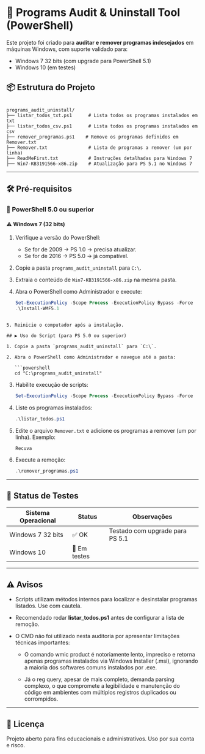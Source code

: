 # 🧹 Programs Audit & Uninstall Tool (PowerShell)

Este projeto foi criado para **auditar e remover programas indesejados** em máquinas Windows, com suporte validado para:
- Windows 7 32 bits (com upgrade para PowerShell 5.1)
- Windows 10 (em testes)

## 📦 Estrutura do Projeto

```

programs_audit_uninstall/
├── listar_todos_txt.ps1      # Lista todos os programas instalados em txt
├── listar_todos_csv.ps1      # Lista todos os programas instalados em csv
├── remover_programas.ps1    # Remove os programas definidos em Remover.txt
├── Remover.txt               # Lista de programas a remover (um por linha)
├── ReadMeFirst.txt           # Instruções detalhadas para Windows 7
├── Win7-KB3191566-x86.zip    # Atualização para PS 5.1 no Windows 7

````

---

## 🛠️ Pré-requisitos

### 🔷 PowerShell 5.0 ou superior

#### ⚠️ Windows 7 (32 bits)
1. Verifique a versão do PowerShell:
   - Se for de 2009 → PS 1.0 → precisa atualizar.
   - Se for de 2016 → PS 5.0 → já compatível.

2. Copie a pasta `programs_audit_uninstall` para `C:\`.

3. Extraia o conteúdo de `Win7-KB3191566-x86.zip` na mesma pasta.

4. Abra o PowerShell como Administrador e execute:
   ```powershell
   Set-ExecutionPolicy -Scope Process -ExecutionPolicy Bypass -Force
   .\Install-WMF5.1
```

5. Reinicie o computador após a instalação.

## ▶️ Uso do Script (para PS 5.0 ou superior)

1. Copie a pasta `programs_audit_uninstall` para `C:\`.

2. Abra o PowerShell como Administrador e navegue até a pasta:

   ```powershell
   cd "C:\programs_audit_uninstall"
   ```

3. Habilite execução de scripts:

   ```powershell
   Set-ExecutionPolicy -Scope Process -ExecutionPolicy Bypass -Force
   ```

4. Liste os programas instalados:

   ```powershell
   .\listar_todos.ps1
   ```

5. Edite o arquivo `Remover.txt` e adicione os programas a remover (um por linha). Exemplo:

   ```
   Recuva
   ```

6. Execute a remoção:

   ```powershell
   .\remover_programas.ps1
   ```

---

## 🚧 Status de Testes

| Sistema Operacional | Status       | Observações                     |
| ------------------- | ------------ | ------------------------------- |
| Windows 7 32 bits   | ✅ OK         | Testado com upgrade para PS 5.1 |
| Windows 10          | 🔄 Em testes |                                 |

---

## ⚠️ Avisos

* Scripts utilizam métodos internos para localizar e desinstalar programas listados. Use com cautela.
* Recomendado rodar **listar\_todos.ps1** antes de configurar a lista de remoção.
* O CMD não foi utilizado nesta auditoria por apresentar limitações técnicas importantes:

   - O comando wmic product é notoriamente lento, impreciso e retorna apenas programas instalados via Windows Installer (.msi), ignorando a maioria dos softwares comuns instalados por .exe.

   - Já o reg query, apesar de mais completo, demanda parsing complexo, o que compromete a legibilidade e manutenção do código em ambientes com múltiplos registros duplicados ou corrompidos.

---

## 📃 Licença

Projeto aberto para fins educacionais e administrativos. Uso por sua conta e risco.


